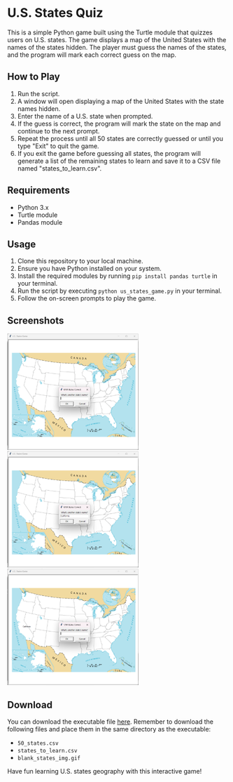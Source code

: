 # U.S. States Quiz

This is a simple Python game built using the Turtle module that quizzes users on U.S. states. The game displays a map of the United States with the names of the states hidden. The player must guess the names of the states, and the program will mark each correct guess on the map.

## How to Play

1. Run the script.
2. A window will open displaying a map of the United States with the state names hidden.
3. Enter the name of a U.S. state when prompted.
4. If the guess is correct, the program will mark the state on the map and continue to the next prompt.
5. Repeat the process until all 50 states are correctly guessed or until you type "Exit" to quit the game.
6. If you exit the game before guessing all states, the program will generate a list of the remaining states to learn and save it to a CSV file named "states_to_learn.csv".

## Requirements

- Python 3.x
- Turtle module
- Pandas module

## Usage

1. Clone this repository to your local machine.
2. Ensure you have Python installed on your system.
3. Install the required modules by running `pip install pandas turtle` in your terminal.
4. Run the script by executing `python us_states_game.py` in your terminal.
5. Follow the on-screen prompts to play the game.

## Screenshots

<img src="screenshot_us1.png" alt="1" width="300" height="auto">
<img src="screenshot_us2.png" alt="2" width="300" height="auto">
<img src="screenshot_us3.png" alt="3" width="300" height="auto">

## Download

You can download the executable file [here](https://drive.google.com/file/d/13uiyQrRILAGBq-Aj6o9Uts-7XBDwDFVu/view?usp=drive_link). 
Remember to download the following files and place them in the same directory as the executable:
- `50_states.csv`
- `states_to_learn.csv`
- `blank_states_img.gif`

Have fun learning U.S. states geography with this interactive game!

